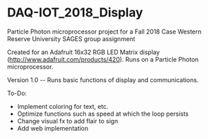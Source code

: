 # DAQ-IOT_2018_Display
Particle Photon microprocessor project for a Fall 2018 Case Western Reserve University SAGES group assignment


Created for an Adafruit 16x32 RGB LED Matrix display (http://www.adafruit.com/products/420).
Runs on a Particle Photon microprocessor.

Version 1.0 -- Runs basic functions of display and communications.

To-Do:
  - Implement coloring for text, etc. 
  - Optimize functions such as speed at which the loop persists
  - Change visual fx to add flair to sign
  - Add web implementation
